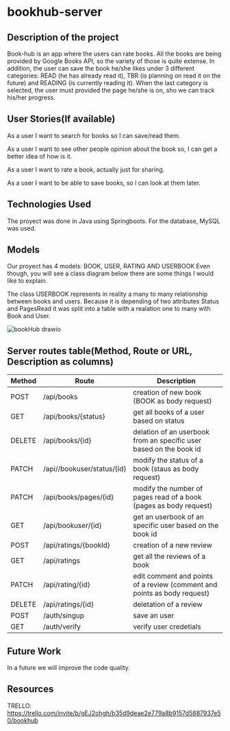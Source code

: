# bookhub-server
## Description of the project

Book-hub is an app where the users can rate books. All the books are being provided by Google Books API, so the variety of those is quite extense. In addition, the user can save the book he/she likes under 3 different categories: READ (he has already read it), TBR (is planning on read it on the future) and READING (is currently reading it). When the last category is selected, the user must provided the page he/she is on, sho we can track his/her progress.

## User Stories(If available)

As a user I want to search for books so I can save/read them. 

As a user I want to see other people opinion about the book so, I can get a better idea of how is it. 

As a user I want to rate a book, actually just for sharing.

As a user I want to be able to save books, so i can look at them later.

## Technologies Used

The proyect was done in Java using Springboots. 
For the database, MySQL was used.

## Models
Our proyect has 4 models: BOOK, USER, RATING AND USERBOOK
Even though, you will see a class diagram below there are some things I would like to explain. 

The class USERBOOK represents in reality a many to many relationship between books and users. Because it is depending of two attributes Status and PagesRead it was split into a table 
with a realation one to many with Book and User. 

![bookHub drawio](https://user-images.githubusercontent.com/90968486/174147100-10123063-3642-418d-ab18-b5cb47058e61.png)

## Server routes table(Method, Route or URL, Description as columns)

Method  | Route | Description
------------- | ------------- | -------------
  POST   | /api/books | creation of new book (BOOK as body request)
GET | /api/books/{status} | get all books of a user based on status
DELETE | /api/books/{id} | delation of an userbook from an specific user based on the book id
PATCH | /api//bookuser/status/{id} | modify the status of a book (staus as body request)
PATCH | /api/books/pages/{id} | modify the number of pages read of a book (pages as body request)
GET | /api/bookuser/{id} | get an userbook  of an specific user based on the book id 
POST | /api/ratings/{bookId} | creation of a new review 
GET | /api/ratings | get all the reviews of a book 
PATCH | /api/rating/{id} | edit comment and points of a review (comment and points as body request) 
DELETE | /api/ratings/{id} | deletation of a review 
POST | /auth/singup|save an user
GET | /auth/verify | verify user credetials

## Future Work
In a future we will improve the code quality.
## Resources
TRELLO: https://trello.com/invite/b/gEJ2ohgh/b35d9deae2e779a8b9157d5887937e50/bookhub
